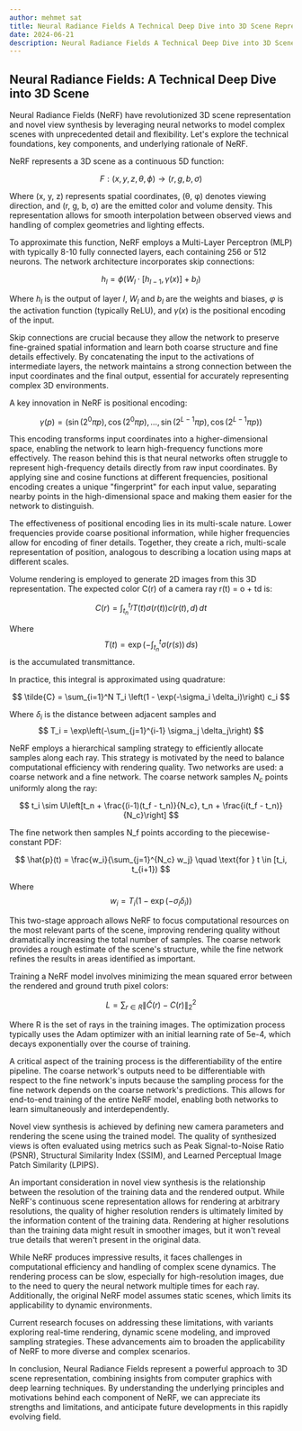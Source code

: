 ```yaml
---
author: mehmet sat
title: Neural Radiance Fields A Technical Deep Dive into 3D Scene Representation
date: 2024-06-21
description: Neural Radiance Fields A Technical Deep Dive into 3D Scene Representation
---
```


## Neural Radiance Fields: A Technical Deep Dive into 3D Scene 


Neural Radiance Fields (NeRF) have revolutionized 3D scene representation and novel view synthesis by leveraging neural networks to model complex scenes with unprecedented detail and flexibility. Let's explore the technical foundations, key components, and underlying rationale of NeRF.

NeRF represents a 3D scene as a continuous 5D function:

$$
F: (x, y, z, \theta, \phi) \rightarrow (r, g, b, \sigma)
$$


Where (x, y, z) represents spatial coordinates, (θ, φ) denotes viewing direction, and (r, g, b, σ) are the emitted color and volume density. This representation allows for smooth interpolation between observed views and handling of complex geometries and lighting effects.

To approximate this function, NeRF employs a Multi-Layer Perceptron (MLP) with typically 8-10 fully connected layers, each containing 256 or 512 neurons. The network architecture incorporates skip connections:

$$
h_l = \phi(W_l \cdot [h_{l-1}, \gamma(x)] + b_l)
$$

Where $h_l$ is the output of layer $l$, $W_l$ and $b_l$ are the weights and biases, $φ$ is the activation function (typically ReLU), and $γ(x)$ is the positional encoding of the input.

Skip connections are crucial because they allow the network to preserve fine-grained spatial information and learn both coarse structure and fine details effectively. By concatenating the input to the activations of intermediate layers, the network maintains a strong connection between the input coordinates and the final output, essential for accurately representing complex 3D environments.

A key innovation in NeRF is positional encoding:

$$
\gamma(p) = (\sin(2^0\pi p), \cos(2^0\pi p), \ldots, \sin(2^{L-1}\pi p), \cos(2^{L-1}\pi p))
$$


This encoding transforms input coordinates into a higher-dimensional space, enabling the network to learn high-frequency functions more effectively. The reason behind this is that neural networks often struggle to represent high-frequency details directly from raw input coordinates. By applying sine and cosine functions at different frequencies, positional encoding creates a unique "fingerprint" for each input value, separating nearby points in the high-dimensional space and making them easier for the network to distinguish.

The effectiveness of positional encoding lies in its multi-scale nature. Lower frequencies provide coarse positional information, while higher frequencies allow for encoding of finer details. Together, they create a rich, multi-scale representation of position, analogous to describing a location using maps at different scales.

Volume rendering is employed to generate 2D images from this 3D representation. The expected color C(r) of a camera ray r(t) = o + td is:

$$
C(r) = \int_{t_n}^{t_f} T(t) \sigma(r(t)) c(r(t), d) \, dt
$$


Where 
$$
T(t) = \exp\left(-\int_{t_n}^t \sigma(r(s)) \, ds\right)
$$
 is the accumulated transmittance.

In practice, this integral is approximated using quadrature:

$$
\tilde{C} = \sum_{i=1}^N T_i \left(1 - \exp(-\sigma_i \delta_i)\right) c_i
$$


Where $δ_i$ is the distance between adjacent samples and 
$$
T_i = \exp\left(-\sum_{j=1}^{i-1} \sigma_j \delta_j\right)
$$


NeRF employs a hierarchical sampling strategy to efficiently allocate samples along each ray. This strategy is motivated by the need to balance computational efficiency with rendering quality. Two networks are used: a coarse network and a fine network. The coarse network samples $N_c$ points uniformly along the ray:

$$
t_i \sim U\left[t_n + \frac{(i-1)(t_f - t_n)}{N_c}, t_n + \frac{i(t_f - t_n)}{N_c}\right]
$$


The fine network then samples N_f points according to the piecewise-constant PDF:

$$
\hat{p}(t) = \frac{w_i}{\sum_{j=1}^{N_c} w_j} \quad \text{for } t \in [t_i, t_{i+1})
$$

Where 
$$
w_i = T_i \left(1 - \exp(-\sigma_i \delta_i)\right)
$$


This two-stage approach allows NeRF to focus computational resources on the most relevant parts of the scene, improving rendering quality without dramatically increasing the total number of samples. The coarse network provides a rough estimate of the scene's structure, while the fine network refines the results in areas identified as important.

Training a NeRF model involves minimizing the mean squared error between the rendered and ground truth pixel colors:

$$
L = \sum_{r \in R} \left\| \tilde{C}(r) - C(r) \right\|^2_2
$$


Where R is the set of rays in the training images. The optimization process typically uses the Adam optimizer with an initial learning rate of 5e-4, which decays exponentially over the course of training.

A critical aspect of the training process is the differentiability of the entire pipeline. The coarse network's outputs need to be differentiable with respect to the fine network's inputs because the sampling process for the fine network depends on the coarse network's predictions. This allows for end-to-end training of the entire NeRF model, enabling both networks to learn simultaneously and interdependently.

Novel view synthesis is achieved by defining new camera parameters and rendering the scene using the trained model. The quality of synthesized views is often evaluated using metrics such as Peak Signal-to-Noise Ratio (PSNR), Structural Similarity Index (SSIM), and Learned Perceptual Image Patch Similarity (LPIPS).

An important consideration in novel view synthesis is the relationship between the resolution of the training data and the rendered output. While NeRF's continuous scene representation allows for rendering at arbitrary resolutions, the quality of higher resolution renders is ultimately limited by the information content of the training data. Rendering at higher resolutions than the training data might result in smoother images, but it won't reveal true details that weren't present in the original data.

While NeRF produces impressive results, it faces challenges in computational efficiency and handling of complex scene dynamics. The rendering process can be slow, especially for high-resolution images, due to the need to query the neural network multiple times for each ray. Additionally, the original NeRF model assumes static scenes, which limits its applicability to dynamic environments.

Current research focuses on addressing these limitations, with variants exploring real-time rendering, dynamic scene modeling, and improved sampling strategies. These advancements aim to broaden the applicability of NeRF to more diverse and complex scenarios.

In conclusion, Neural Radiance Fields represent a powerful approach to 3D scene representation, combining insights from computer graphics with deep learning techniques. By understanding the underlying principles and motivations behind each component of NeRF, we can appreciate its strengths and limitations, and anticipate future developments in this rapidly evolving field.​​​​​​​​​​​​​​​​